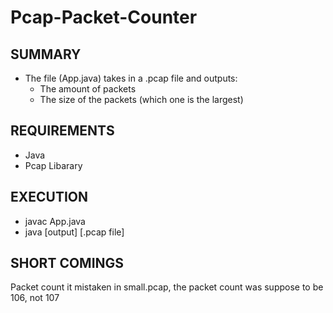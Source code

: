 # Pcap-Packet-Counter

## SUMMARY
* The file (App.java) takes in a .pcap file and outputs:
	* The amount of packets 
	* The size of the packets (which one is the largest)

## REQUIREMENTS
* Java
* Pcap Libarary

## EXECUTION 
* javac App.java
* java [output] [.pcap file]

## SHORT COMINGS 
Packet count it mistaken in small.pcap, the packet count was suppose to be 106, not 107
